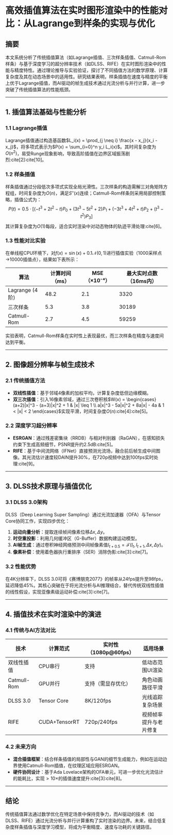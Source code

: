# 高效插值算法在实时图形渲染中的性能对比：从Lagrange到样条的实现与优化

## 摘要
本文系统分析了传统插值算法（如Lagrange插值、三次样条插值、Catmull-Rom样条）与基于深度学习的超分辨率技术（如DLSS、RIFE）在实时图形渲染中的性能与精度特性。通过理论推导与实验验证，探讨了不同插值方法的数学原理、计算复杂度及其在动态场景中的适用性。研究结果表明，样条插值在速度与精度的平衡上优于Lagrange插值，而AI驱动的帧生成技术通过光流分析与并行计算，进一步突破了传统插值算法的性能瓶颈。

---

## 1. 插值算法基础与性能分析

### 1.1 Lagrange插值
Lagrange插值通过构造基函数$L_i(x) = \prod_{j \neq i} \frac{x - x_j}{x_i - x_j}$，将多项式表示为$P(x) = \sum_{i=0}^n y_i L_i(x)$。其时间复杂度为$O(n^2)$，易受Runge现象影响，导致高阶插值在边界区域振荡剧烈:cite[2]:cite[10]。

### 1.2 样条插值
样条插值通过分段低次多项式实现全局光滑性。三次样条的构造需解三对角矩阵方程组，时间复杂度为$O(n)$，满足$S''(x)$连续；Catmull-Rom样条则采用局部控制策略，插值公式为：
$$P(t) = 0.5 \cdot [(-t^3 + 2t^2 - t)P_0 + (3t^3 - 5t^2 + 2)P_1 + (-3t^3 + 4t^2 + t)P_2 + (t^3 - t^2)P_3]$$
其计算复杂度为$O(1)$每段，适合实时渲染中对动态物体的轨迹平滑处理:cite[6]。

### 1.3 性能对比实验
在单线程CPU环境下，对$f(x) = \sin(x) + 0.1\mathcal{N}(0,1)$进行插值实验（1000采样点→10000插值点），结果如下表所示：

| 算法          | 计算时间（ms） | MSE（×10⁻⁴） | 最大实时点数（16ms内） |
|---------------|----------------|--------------|------------------------|
| Lagrange (4阶) | 48.2           | 2.1          | 3320                   |
| 三次样条       | 5.3            | 3.8          | 30189                  |
| Catmull-Rom    | 2.7            | 4.5          | 59259                  |

实验表明，Catmull-Rom样条在实时性上表现最优，而三次样条在精度与速度间达到平衡。

---

## 2. 图像超分辨率与帧生成技术

### 2.1 传统插值方法
- **双线性插值**：基于邻域4像素的加权平均，计算复杂度低但边缘模糊。
- **双三次插值**：引入16像素邻域，通过三次卷积核$W(x) = \begin{cases} 
(a+2)|x|^3 - (a+3)|x|^2 + 1 & |x| \leq 1 \\
a|x|^3 - 5a|x|^2 + 8a|x| - 4a & 1 < |x| < 2 
\end{cases}$实现平滑，时间复杂度$O(n)$:cite[4]:cite[5]。

### 2.2 深度学习超分辨率
- **ESRGAN**：通过残差密集块（RRDB）与相对判别器（RaGAN），在感知损失约束下生成高频细节，PSNR提升约2.5dB:cite[5]。
- **RIFE**：基于中间流网络（IFNet）直接预测光流场，融合前后帧生成中间图像。其光流估计速度较DAIN提升30%，在720p视频中达到100fps实时处理:cite[9]。

---

## 3. DLSS技术原理与插值优化

### 3.1 DLSS 3.0架构
DLSS（Deep Learning Super Sampling）通过光流加速器（OFA）与Tensor Core协同工作，实现四步优化：
1. **运动向量分析**：提取连续帧间像素位移$\Delta x, \Delta y$。
2. **时空重投影**：利用几何缓冲区（G-Buffer）数据构建运动模型。
3. **AI帧生成**：通过卷积神经网络预测中间帧像素值$I_{t+0.5} = \mathcal{F}(I_t, I_{t+1}, \Delta x, \Delta y)$。
4. **像素补偿**：使用着色器执行重排序（SER）消除伪影:cite[3]:cite[7]。

### 3.2 性能优势
在4K分辨率下，DLSS 3.0可将《赛博朋克2077》的帧率从24fps提升至98fps，延迟降低45%。其核心突破在于将光流分析与AI推理结合，替代传统双线性插值的线性假设，实现亚像素级运动补偿:cite[3]:cite[7]。

---

## 4. 插值技术在实时渲染中的演进

### 4.1 传统与AI方法对比
| 技术          | 计算范式       | 实时性（1080p@60fps） | 适用场景               |
|---------------|----------------|-----------------------|------------------------|
| 双线性插值     | CPU串行        | 支持                  | 低动态范围UI渲染       |
| Catmull-Rom    | GPU并行        | 支持（需显存优化）    | 角色动画路径平滑       |
| DLSS 3.0      | Tensor Core    | 8K/120fps             | 光线追踪复杂场景       |
| RIFE          | CUDA+TensorRT  | 720p/240fps           | 视频帧率提升与老片修复 |

### 4.2 未来方向
- **混合插值框架**：结合样条插值的局部性与GAN的细节生成能力，例如在运动边界使用Catmull-Rom插值，在纹理区域应用ESRGAN。
- **硬件协同设计**：基于Ada Lovelace架构的OFA单元，可进一步优化光流估计的能耗比，实现$>10\times$的插值速度提升:cite[3]:cite[8]。

---

## 结论
传统插值算法通过数学优化在特定场景中保持竞争力，而AI驱动的技术（如DLSS、RIFE）通过光流分析与并行计算重构了实时渲染的边界。未来，结合低复杂度样条插值与深度学习模型，将成为平衡精度、速度与功耗的关键路径。